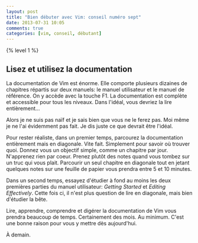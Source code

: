 ```yaml
---
layout: post
title: "Bien débuter avec Vim: conseil numéro sept"
date: 2013-07-31 10:05
comments: true
categories: [vim, conseil, débutant]
---
```


{% level 1 %}

Lisez et utilisez la documentation
----------------------------------
La documentation de Vim est énorme. Elle comporte plusieurs
dizaines de chapitres répartis sur deux manuels: le manuel utilisateur 
et le manuel de référence. On y accède avec la touche F1.
La documentation est complète et accessible pour tous les niveaux.
Dans l'idéal, vous devriez la lire entièrement…

<!-- more -->

Alors je ne suis pas naïf et
je sais bien que vous ne le ferez pas. Moi même je ne l'ai évidemment pas fait.
Je dis juste ce que devrait être l'idéal.

Pour rester réaliste, dans un premier
temps, parcourez la documentation entièrement mais en diagonale. Vite fait.
Simplement pour savoir où trouver quoi.
Donnez vous un objectif simple, comme un chapitre par jour.
N'apprenez rien par coeur. Prenez plutôt des notes
quand vous tombez sur un truc qui vous plait.
Parcourir un seul chapitre en diagonale tout en jetant quelques notes
sur une feuille de papier vous prendra entre 5 et 10 minutes.

Dans un second temps, essayez d'étudier à fond au moins les deux premières
parties du manuel utilisateur:
*Getting Started* et *Editing Effectively*. 
Cette fois ci, il n'est plus question de lire en diagonale, mais bien
d'étudier la bête.

Lire, apprendre, comprendre et digérer la documentation de Vim vous prendra
beaucoup de temps. Certainement
des mois. Au minimum. C'est une bonne raison pour vous y mettre dès
aujourd'hui.

À demain.
